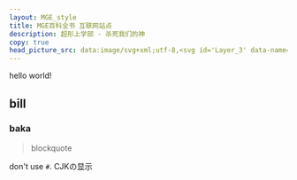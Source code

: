 ```yaml
---
layout: MGE_style
title: MGE百科全书 互联网站点
description: 超形上学部 - 杀死我们的神
copy: true
head_picture_src: data:image/svg+xml;utf-8,<svg id='Layer_3' data-name='Layer 3' xmlns='http://www.w3.org/2000/svg' xmlns:xlink='http://www.w3.org/1999/xlink' viewBox='0 0 100 100'><defs><style>.cls-1{opacity:0.55;fill:url(#linear-gradient);}.cls-2{opacity:0.66;}.cls-3{fill:#fff;}.cls-4{opacity:0.46;}.cls-5{fill:#231f20;}.cls-6{fill:#fff;}.cls-7,.cls-9{fill:#fff;}.cls-7,.cls-8{opacity:0.3;}.g-0{transform-origin:50px 50px;animation:cont-spin 15s linear infinite;}.g-1{transform-origin:50px 50px;animation:clock-spin cubic-bezier(.62,0,.52,1.3) 10s infinite;}@keyframes clock-spin{0%,15%{transform:rotate(0deg);}25%,40%{transform:rotate(90deg);}50%,65%{transform:rotate(180deg);}75%,90%{transform:rotate(270deg);}100%{transform:rotate(360deg);}}@keyframes cont-spin{from{transform:rotate(0deg);}to{transform:rotate(360deg);}}</style><linearGradient id='linear-gradient' x1='6.16' y1='32.16' x2='97.17' y2='66.71' gradientUnits='userSpaceOnUse'><stop offset='0' stop-color='#8b8b8b'/><stop offset='1' stop-color='#fff'/></linearGradient></defs><g class='g-0'><path class='cls-1' d='M50,93.82A43.11,43.11,0,0,1,34.88,91.1a44.63,44.63,0,0,1-7.72-3.77c-1.05-.65-2.49-1.65-3.46-2.39l-3.58,1.31-1.82.67a3.82,3.82,0,0,1-1.42.37c-1.17,0-1.17,0-3.4-3.82L9.54,76.66,2.79,65C1.31,62.4,1,61.81,1.7,60.78a12.07,12.07,0,0,1,1.72-1.67l3.06-2.83.59-.54C7,54.68,6.87,53.85,6.82,53c-.05-1.09-.05-3.59,0-4.62a26.26,26.26,0,0,1,.4-3.6h0c0-.1.07-.35.1-.61a43.11,43.11,0,0,1,26.07-33.3c.11-.64.27-1.56.45-2.62.35-2,.65-3.7.66-3.77l.39-1.74H61.58c2.42,0,3.42,0,3.87,1.48l0,.17c0,.07.22,1,.51,2.25l.35,1.55c.25,1.13.49,2.16.64,2.86a48.34,48.34,0,0,1,4.38,2.19,43.08,43.08,0,0,1,21.5,33.1,42.82,42.82,0,0,1-.11,9.94l.83.7c4.52,3.77,4.52,3.77,4.73,4.25l.35.81-.36.81c0,.11-.14.31-6.88,12-1.67,2.91-3.35,5.8-4.61,8-2.44,4.21-2.48,4.28-3.19,4.51A2.45,2.45,0,0,1,82,87.21L81.29,87l-.16,0-.64-.2-2.71-.84-2-.62a42.77,42.77,0,0,1-6.27,3.89,22.46,22.46,0,0,1-3.24,1.45l-.66.25A42.73,42.73,0,0,1,55.1,93.51,42.08,42.08,0,0,1,50,93.82ZM24.05,80.7a2.37,2.37,0,0,1,1.56.66,42.19,42.19,0,0,0,3.67,2.58,41.09,41.09,0,0,0,7,3.41,39.18,39.18,0,0,0,27.86-.19,9.74,9.74,0,0,1,1.07-.39c.28-.1,1.26-.55,2.48-1.16a38.42,38.42,0,0,0,5.71-3.54L75,80.87l1.29.39.27.09c.28.09,2.06.65,2.33.72s2.74.85,2.93.92l.2.06c2.36-4,9.49-16.39,11.88-20.57-.8-.68-1.9-1.59-2.9-2.42h0l-1.74-1.47a2.48,2.48,0,0,1-.56-2.38,38.28,38.28,0,0,0,.16-9.46,39.15,39.15,0,0,0-19.5-30,42.63,42.63,0,0,0-4.52-2.21,2.39,2.39,0,0,1-1.56-1.6h0c-.07-.3-.26-1.14-.86-3.84L62.1,7.52C62,7.24,62,7,61.92,6.75c-1.75,0-5.36,0-11.92,0H38.17c-.11.62-.24,1.38-.39,2.2-.68,4-.68,4-.88,4.31l-.12.18a2.87,2.87,0,0,1-1.52,1,39.15,39.15,0,0,0-24,30.34,7.85,7.85,0,0,1-.21,1.08c-.05.32-.18,1.52-.25,2.77-.05.89-.05,3.23,0,4.18s.12,1.64.25,2.72l.21,1.78-.91.85L9.19,59.22,6.13,62l-.27.25.4.69L13,74.66c2.08,3.6,3.8,6.57,4.76,8.2l1-.36C23.65,80.7,23.65,80.7,24.05,80.7Zm41.33,6h0ZM11.06,45.87,11,46Z'/><path class='cls-2' d='M92.06,61.58l-1.59-1.33-.83-.69-.48-.4-.43-.36c-.2-.17-.46-.39-.56-.49L88,58.13l0-.28c.24-1.33.45-2.9.56-4.24a49.09,49.09,0,0,0,0-6A38.71,38.71,0,0,0,68.73,16.83a41.87,41.87,0,0,0-5-2.31c-.75-.29-.79-.32-.82-.43s-.17-.72-.33-1.45c-.34-1.48-1.29-5.55-1.32-5.66s-.6-.07-11.32-.07H38.67l0,.09-.4,2.27c-.52,3-.79,4.5-.83,4.67s-.06.14-.54.31A38.75,38.75,0,0,0,11.69,44.89a36.79,36.79,0,0,0-.42,6.55c0,.77,0,1.67,0,2a32.6,32.6,0,0,0,.46,3.88l.06.3-.28.27c-.15.15-.33.31-.39.36L10,59.39l-.39.35c-.12.11-.41.37-.62.58L8.28,61c-.15.14-.58.55-1,.9l-.83.79-.14.12L12,72.55c3.1,5.37,5.66,9.77,5.68,9.77s.36-.11.74-.25l2.05-.75,2.05-.76a17.06,17.06,0,0,1,1.8-.63l.2,0,.4.34a5,5,0,0,0,.45.37,2.14,2.14,0,0,1,.35.26,39,39,0,0,0,21.76,8.46c.93.07,4.05.07,5,0a38.84,38.84,0,0,0,11.78-2.66,39.67,39.67,0,0,0,6.62-3.39,2.93,2.93,0,0,1,.42-.24,32.77,32.77,0,0,0,3-2.17l.7-.56c.1-.08.11-.08.61.08l.81.24.37.11.28.09.27.08.46.15.63.19c.36.11,2.06.63,2.24.67l.82.25c.37.11.71.2.74.2s2.29-3.87,5.66-9.7c3.07-5.33,5.61-9.72,5.64-9.76S93.66,62.92,92.06,61.58Z'/><path class='cls-3' d='M92.31,58.52,90.7,57.17c-.07-.07-.07-.09,0-.7a40.13,40.13,0,0,0,.17-9.93A41.17,41.17,0,0,0,70.38,15a48.54,48.54,0,0,0-4.76-2.33,1,1,0,0,1-.36-.2s-.4-1.76-.86-3.81-.86-3.78-.86-3.83S62.83,4.73,50,4.73H36.49l0,.12c0,.06-.31,1.74-.66,3.73s-.64,3.65-.65,3.68a4.59,4.59,0,0,1-.64.3A41.14,41.14,0,0,0,9.3,44.45c-.06.4-.13.78-.15.83a26.39,26.39,0,0,0-.33,3.2c-.05,1-.05,3.38,0,4.4s.13,1.77.26,2.86l.09.77L9,56.66,7.73,57.84,7,58.55l-2.19,2c-.76.7-1.39,1.3-1.41,1.32s.51,1,1.16,2.08l6.75,11.68c3.06,5.3,5.58,9.63,5.61,9.63l.73-.25,1.82-.67C23.11,83,24,82.7,24.05,82.7a1.32,1.32,0,0,1,.29.2,45.39,45.39,0,0,0,3.88,2.74,44.52,44.52,0,0,0,7.36,3.59A41.13,41.13,0,0,0,64.88,89l.84-.31a26.66,26.66,0,0,0,2.88-1.32,39,39,0,0,0,6-3.72l.81-.59.22.06.34.11,2.38.74,2.83.89.54.16.83.26a2.05,2.05,0,0,0,.43.11S96.5,62.06,96.49,62,95.67,61.32,92.31,58.52ZM93.5,62.9s-2.57,4.43-5.64,9.76c-3.37,5.83-5.63,9.7-5.66,9.7s-.37-.09-.74-.2l-.82-.25c-.18,0-1.88-.56-2.24-.67l-.63-.19-.46-.15L77,80.82l-.28-.09-.37-.11-.81-.24c-.5-.16-.51-.16-.61-.08l-.7.56a32.77,32.77,0,0,1-3,2.17,2.93,2.93,0,0,0-.42.24,39.67,39.67,0,0,1-6.62,3.39,38.84,38.84,0,0,1-11.78,2.66c-.93.07-4.05.07-5,0a39,39,0,0,1-21.76-8.46,2.14,2.14,0,0,0-.35-.26,5,5,0,0,1-.45-.37l-.4-.34-.2,0a17.06,17.06,0,0,0-1.8.63l-2.05.76-2.05.75c-.38.14-.71.25-.74.25s-2.58-4.4-5.68-9.77L6.34,62.77l.14-.12.83-.79c.39-.35.82-.76,1-.9L9,60.32c.21-.21.5-.47.62-.58l.39-.35,1.2-1.13c.06,0,.24-.21.39-.36l.28-.27-.06-.3a32.6,32.6,0,0,1-.46-3.88c0-.34,0-1.24,0-2a36.79,36.79,0,0,1,.42-6.55A38.75,38.75,0,0,1,36.88,14.25c.48-.17.5-.18.54-.31s.31-1.7.83-4.67L38.65,7l0-.09H50c10.72,0,11.29,0,11.32.07s1,4.18,1.32,5.66c.16.73.31,1.38.33,1.45s.07.14.82.43a41.87,41.87,0,0,1,5,2.31A38.71,38.71,0,0,1,88.54,47.57a49.09,49.09,0,0,1,0,6c-.11,1.34-.32,2.91-.56,4.24l0,.28.19.18c.1.1.36.32.56.49l.43.36.48.4.83.69,1.59,1.33C93.66,62.92,93.55,62.82,93.5,62.9Z'/></g><g class='g-1'><g id='Layer_2' data-name='Layer 2'><g class='cls-4'><path class='cls-5' d='M50,23.78A26.31,26.31,0,0,1,75.86,45.07L79.79,45l-4.3,7.81-4.62-7.63,3.72-.08A25.07,25.07,0,0,0,50.65,25V35.92h6.43L50,48.16,42.94,35.92h6.42V24.42h0v-.64H50M50,45.6l4.85-8.4h-9.7L50,45.6m25.44,4.65,2.16-3.94-4.49.09,2.33,3.85M50,23.53h-.88V35.67H42.5l.22.38,7.06,12.23.22.38.22-.38,7.06-12.23.22-.38H50.89V25.3A24.7,24.7,0,0,1,74.28,44.85l-3.42.07h-.43l.23.37,4.62,7.63.22.37.21-.38L80,45.11l.21-.38h-.43l-3.73.07A26.64,26.64,0,0,0,50,23.53ZM45.58,37.45h8.84L50,45.1l-4.42-7.65Zm28,9.19,3.63-.07-1.75,3.18-1.88-3.11Z'/><path class='cls-5' d='M39.26,27,35,34.79,33,31.61a25.06,25.06,0,0,0-5.4,30.76l9.43-5.44-3.22-5.56H48L40.92,63.61,37.71,58l-10,5.75h0l-.56.32-.31-.54a26.32,26.32,0,0,1,5.51-33l-2-3.36L39.26,27m-4.35,5.26,2.16-3.93-4.49.09,2.33,3.84m6,28.82,4.85-8.4h-9.7l4.85,8.4M39.69,26.71h-.43l-8.93.19H29.9l.23.37,1.92,3.18a26.66,26.66,0,0,0-5.4,33.22l.32.54.12.21.22-.12.35-.2.2-.12,9.75-5.62,3.09,5.35.22.38.22-.38L48.2,51.49l.22-.37h-15l.22.37,3.08,5.35-9,5.18A24.7,24.7,0,0,1,33,32l1.77,2.92.22.37.21-.38,4.3-7.82.21-.38ZM33,28.63l3.62-.07L34.9,31.73,33,28.63ZM36.5,52.9h8.83l-4.41,7.65L36.5,52.9Z'/><path class='cls-5' d='M66.1,51.37l-3.21,5.56,10,5.76h0l.55.32-.31.54A26.33,26.33,0,0,1,41.72,75.31l-1.89,3.45-4.62-7.64,8.92-.18-1.79,3.25a25,25,0,0,0,29.33-10.7L62.25,58,59,63.61,52,51.37H66.1M59,61.05l4.85-8.4h-9.7L59,61.05M39.78,76.2l2.16-3.94-4.49.09,2.33,3.85M66.54,51.12h-15l.22.37,7.06,12.24.22.38.22-.38,3.08-5.35,9,5.2A24.81,24.81,0,0,1,42.7,74.05l1.65-3,.21-.38h-.44l-8.92.18h-.43l.22.37,4.62,7.63.23.38.21-.38,1.79-3.27A26.56,26.56,0,0,0,73.31,63.68l.31-.54.12-.22-.21-.12-.35-.2-.2-.12-9.75-5.64,3.09-5.35.22-.37ZM54.62,52.9h8.84L59,60.55,54.62,52.9ZM37.89,72.6l3.62-.08L39.76,75.7l-1.87-3.1Z'/></g><path class='cls-6' d='M75.86,45.07A26.31,26.31,0,0,0,50,23.78h-.63v.64h0v11.5H42.94L50,48.16l7.07-12.24H50.64V25A25.07,25.07,0,0,1,74.59,45.09l-3.72.08,4.62,7.63L79.79,45Zm-21-7.87L50,45.6l-4.85-8.4Zm20.59,13L73.11,46.4l4.49-.09Z'/><path class='cls-6' d='M33.85,51.37l3.22,5.56-9.43,5.44A25.06,25.06,0,0,1,33,31.61L35,34.79,39.26,27l-8.92.19,2,3.36a26.32,26.32,0,0,0-5.51,33l.31.54.56-.32h0l10-5.75,3.21,5.57L48,51.37ZM37.07,28.3l-2.16,3.93-2.33-3.84Zm-1,24.35h9.7l-4.85,8.4Z'/><path class='cls-6' d='M72.85,62.7h0l-10-5.76,3.21-5.56H52L59,63.61,62.25,58l9.42,5.45a25,25,0,0,1-29.33,10.7l1.79-3.25-8.92.18,4.62,7.64,1.89-3.45A26.32,26.32,0,0,0,73.09,63.56L73.4,63ZM39.78,76.2l-2.33-3.85,4.49-.09ZM59,61.05l-4.85-8.4h9.7Z'/></g><g id='Layer_1' data-name='Layer 1'><path class='cls-7' d='M80.79,63.91,77,61.72a29.13,29.13,0,0,0,2.33-11.44A29.42,29.42,0,0,0,53.44,21.11V16.92h-7v4.19A29.38,29.38,0,0,0,22.93,61.84L19.2,64l3.5,6.07,3.74-2.16a29.36,29.36,0,0,0,47.08-.11L77.29,70ZM49.94,72.66a22.36,22.36,0,0,1-17.38-8.3l6.57-3.82,1.78,3.06L48,51.37H33.85l1.8,3.13-6.6,3.81A22.39,22.39,0,0,1,46.44,28.17v7.75H42.93L50,48.16l7.07-12.24H53.44V28.17a22.37,22.37,0,0,1,17.44,30l-6.54-3.78,1.75-3H52L59,63.6l1.81-3.13,6.56,3.79A22.34,22.34,0,0,1,49.94,72.66Z'/><g class='cls-8'><path class='cls-9' d='M53.19,17.17v4.16l.22,0A29.12,29.12,0,0,1,76.77,61.63l-.08.2.19.11L80.45,64,77.2,69.63l-3.56-2-.19-.11-.13.17A29.3,29.3,0,0,1,49.94,79.41a28.94,28.94,0,0,1-23.3-11.66l-.13-.18-.19.11-3.53,2-3.25-5.63,3.52-2,.19-.12-.09-.2A29.13,29.13,0,0,1,46.47,21.35l.22,0V17.17h6.5m3.43,19L50,47.66,43.36,36.17h3.33v-8.3l-.29.05A22.63,22.63,0,0,0,28.82,58.4l.11.27.25-.15,6.49-3.87.21-.13-.12-.21-1.49-2.69H47.54L40.91,63.1l-1.56-2.69-.13-.22-.22.13-6.56,3.83-.25.14.18.23a22.6,22.6,0,0,0,35.23-.1l.18-.23-.25-.14L61,60.26l-.21-.13-.13.22L59,63.1,52.4,51.62H65.66l-1.54,2.67L64,54.5l.21.13,6.54,3.77.26.15.1-.27A22.61,22.61,0,0,0,53.48,27.92l-.29-.05v8.3h3.43M53.44,16.92h-7v4.19A29.38,29.38,0,0,0,22.93,61.84L19.2,64l3.5,6.07,3.74-2.16a29.36,29.36,0,0,0,47.08-.11L77.29,70l3.5-6.06L77,61.72a29.13,29.13,0,0,0,2.33-11.44A29.42,29.42,0,0,0,53.44,21.11V16.92ZM50,48.16l7.07-12.24H53.44V28.17a22.37,22.37,0,0,1,17.44,30l-6.54-3.78,1.75-3H52L59,63.6l1.81-3.13,6.56,3.79a22.35,22.35,0,0,1-34.84.1l6.57-3.82,1.78,3.06L48,51.37H33.85l1.7,3.06-6.5,3.88A22.39,22.39,0,0,1,46.44,28.17v7.75H42.93L50,48.16Z'/></g></g></g></svg>
---
```

hello world!
## bill
### baka
> blockquote

don't use `#`.
CJKの显示
